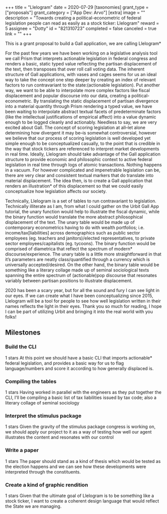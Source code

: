 +++
title = "Llelogram"
date = 2020-07-29
[taxonomies]
grant_type = ["proposals"]
grant_category = ["App Dev: Arvo"]
[extra]
image = ""
description = "Towards creating a political-econometric of federal legislation people can read as easily as a stock ticker: Llelogram"
reward = 5
assignee = "Dotty"
id = "821310723"
completed = false
canceled = true
link = ""
+++

This is a grant proposal to build a Gall application, we are calling Llelogram* 

For the past few years we have been working on a legislative analysis tool we call Prism that interprets actionable legislation in federal congress and renders a basic, static typed value reflecting the partisan displacement of the text, then transposes that over roll call voting data. The inherent structure of Gall applications, with vases and cages seems for us an ideal way to take the concept one step deeper by creating an index of relevant factors to run contravariant to the state:(actionable legislation). Put another way, we want to be able to interpolate more complex factors like fiscal displacement and popular discourse into our data, creating a political-econometric. By translating the static displacement of  partisan divergence into a material quantity through Prism rendering a typed value, we have been waiting to interpolate abstract textual facets of predeterminate factors (like the intellectual justifications of empirical affect) into a value dynamic enough to be logged cleanly and actionably. Needless to say, we are very excited about Gall.
	The concept of scoring legislation at all–let alone determining how divergent it may be–is somewhat controversial, however we believe that our process of scoring legislation is well developed yet simple enough to be conceptualized casually, to the point that is credible in the way that stock tickers are referenced to interpret market developments in real time. Ideally, Llelogram should take advantage of the Gall application structure to provide economic and philosophic context to active federal legislation in real time through logs of atomic transactions.
Nothing happens in a vacuum. For however complicated and impenetrable legislation can be, there are very clear and consistent textual markers that do translate into material displacement. The idea then, is to create a Gall application that renders an illustration* of this displacement so that we could easily conceptualize how legislation affects our society. 

Technically, Llelogram is a set of tables to run contravariant to legislation. Technically illiterate as I am, from what I could gather on the Urbit Gall App tutorial, the unary function would help to illustrate the fiscal dynamic, while the binary function would translate the more abstract philosophical displacement of the text. The unary table would be made up of contemporary econometrics having to do with wealth portfolios; i.e. income/tax[liabilities] across demographics such as public sector employees (eg. teachers and janitors)/elected representatives, to private sector employees/capitalists (eg. tycoons). The binary function would be comprised of diametrica that reflect the spectrum of modern* discourse/experience. The unary table is a little more straightforward in that it’s parameters are neatly class/quantified through a currency which is universally accepted/desired. On the other hand, the binary table would be something like a literary collage made up of seminal sociological texts spanning the entire spectrum of (actionable)pop discourse that resonates variably between partisan positions to illustrate displacement. 

2020 has been a scary year, but for all the sound and fury I can see light in our eyes. If we can create what I have been conceptualizing since 2015, Llelogram will be a tool for people to see how well legislation written in their names reflects the light in their eyes. Thank you so much for reading, I hope I can be part of utilizing Urbit and bringing it into the real world with you folks!     


## Milestones


### Build the CLI
1 stars
At this point we should have a basic CLI that imports actionable* federal legislation, and provides a basic way for us to flag language/numbers and score it according to how generally displaced is.


### Compiling the tables
1 stars
Having worked in parallel with the engineers as they put together the CLI, I'll be compiling a basic list of tax liabilities issued by tax code; also a literary collage of seminal sociology


### Interpret the stimulus package
1 stars
Given the gravity of the stimulus package congress is working on, we should apply our project to it as a way of testing how well our agent illustrates the content and resonates with our control


### Write a paper
1 stars
The paper should stand as a kind of thesis which would be tested as the election happens and we can see how these developments were interpreted through the constituents. 


### Create a kind of graphic rendition
1 stars
Given that the ultimate goal of Llelogram is to be something like a stock ticker, I want to create a coherent design language that would reflect the State we are managing. 

    

